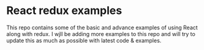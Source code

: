 # React redux examples

This repo contains some of the basic and advance examples of using React along with redux. I wjll be adding more examples to this repo and will try to update this as much as possible with latest code & examples.